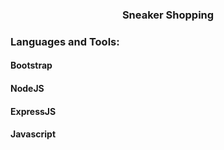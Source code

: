 <h3 align="center">Sneaker Shopping</h3>

<h3 align="left">Languages and Tools:</h3>
<h4>Bootstrap</h4>
<h4>NodeJS</h4>
<h4>ExpressJS</h4>
<h4>Javascript</h4>

